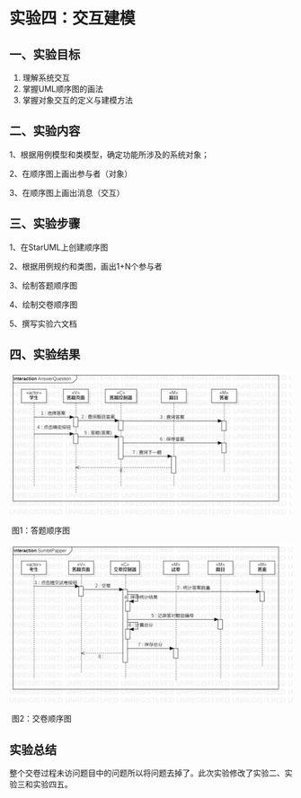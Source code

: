 # 实验四：交互建模

## 一、实验目标

1. 理解系统交互
2. 掌握UML顺序图的画法
3. 掌握对象交互的定义与建模方法

## 二、实验内容

1、根据用例模型和类模型，确定功能所涉及的系统对象；

2、在顺序图上画出参与者（对象）

3、在顺序图上画出消息（交互）

## 三、实验步骤

1、在StarUML上创建顺序图

2、根据用例规约和类图，画出1+N个参与者

3、绘制答题顺序图

4、绘制交卷顺序图

5、撰写实验六文档

## 四、实验结果

![](./AnswerQuestion.jpg)



​																图1：答题顺序图

![](./SubmitPapper.jpg)

​																图2：交卷顺序图

## 实验总结

整个交卷过程未访问题目中的问题所以将问题去掉了。此次实验修改了实验二、实验三和实验四五。